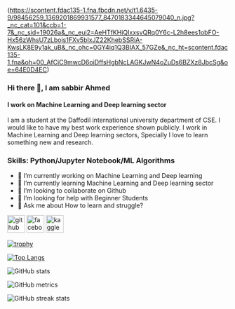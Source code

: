 (https://scontent.fdac135-1.fna.fbcdn.net/v/t1.6435-9/98456259_1369201869931577_8470183344645079040_n.jpg?_nc_cat=101&ccb=1-7&_nc_sid=19026a&_nc_eui2=AeHTfKHiQIxxsvQRq0Y6c-L2h8ees1obFO-Hx56zWhsU7zLbojs1FXv5bIxJZ22KhebSSRiA-KwsLK8E9y1ak_uB&_nc_ohc=0GY4iq1Q3BIAX_57GZe&_nc_ht=scontent.fdac135-1.fna&oh=00_AfCiC9mwcD6oiDffsHgbNcLAGKJwN4oZuDs6BZXz8JbcSg&oe=64E0D4EC)

### Hi there 👋, I am sabbir Ahmed
#### I work on Machine Learning and Deep learning sector


I am a student at the Daffodil international university department of CSE. I would like to have my best work experience shown publicly. I work in Machine Learning and Deep learning sectors, Specially I love to learn something new and research.

### Skills: Python/Jupyter Notebook/ML Algorithms 

- 🔭 I’m currently working on Machine Learning and Deep learning  
- 🌱 I’m currently learning Machine Learning and Deep learning sector 
- 👯 I’m looking to collaborate on Github 
- 🤔 I’m looking for help with Beginner Students  
- 💬 Ask me about How to learn and struggle? 


[<img src='https://cdn.jsdelivr.net/npm/simple-icons@3.0.1/icons/github.svg' alt='github' height='40'>](https://github.com/Sabbir-zax)  [<img src='https://cdn.jsdelivr.net/npm/simple-icons@3.0.1/icons/facebook.svg' alt='facebook' height='40'>](https://www.facebook.com/sabbir4183)  [<img src='https://cdn.jsdelivr.net/npm/simple-icons@3.0.1/icons/kaggle.svg' alt='kaggle' height='40'>](https://www.kaggle.com/sabbir1234)  

[![trophy](https://github-profile-trophy.vercel.app/?username=Sabbir-zax)](https://github.com/ryo-ma/github-profile-trophy)

[![Top Langs](https://github-readme-stats.vercel.app/api/top-langs/?username=Sabbir-zax)](https://github.com/anuraghazra/github-readme-stats)

![GitHub stats](https://github-readme-stats.vercel.app/api?username=Sabbir-zax&show_icons=true)  

![GitHub metrics](https://metrics.lecoq.io/Sabbir-zax)  

![GitHub streak stats](https://streak-stats.demolab.com/?user=Sabbir-zax)  

